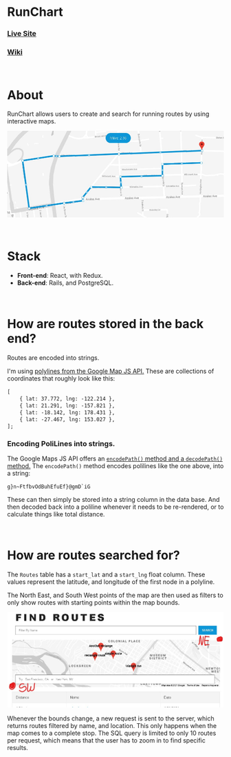 # RunChart
### [Live Site](https://run-chart.herokuapp.com/)
### [Wiki](https://github.com/JoseMiralles/runchart/wiki)

<br/>

# About
RunChart allows users to create and search for running routes by using interactive maps.

![Route Editor](https://github.com/JoseMiralles/RunChart/blob/main/GitHub/editor-snip.jpg)

<br />

# Stack
- **Front-end**: React, with Redux.
- **Back-end**: Rails, and PostgreSQL.

<br/>

# How are routes stored in the back end?

Routes are encoded into strings.

I'm using [polylines from the Google Map JS API.](https://developers.google.com/maps/documentation/javascript/examples/polyline-simple) These are collections of coordinates that roughly look like this:

```
[
    { lat: 37.772, lng: -122.214 },
    { lat: 21.291, lng: -157.821 },
    { lat: -18.142, lng: 178.431 },
    { lat: -27.467, lng: 153.027 },
];
```

### Encoding PoliLines into strings.
The Google Maps JS API offers an [`encodePath()` method and a `decodePath()` method.](https://developers.google.com/maps/documentation/utilities/polylineutility) The `encodePath()` method encodes polilines like the one above, into a string:

```
g}n~FtfbvOdBuhEfuEf}@gmD`iG
```

These can then simply be stored into a string column in the data base. And then decoded back into a poliline whenever it needs to be re-rendered, or to calculate things like total distance.

<br/>

# How are routes searched for?

The `Routes` table has a `start_lat` and a `start_lng` float column. These values represent the latitude, and longitude of the first node in a polyline.

The North East, and South West points of the map are then used as filters to only show routes with starting points within the map bounds.

![Route Finder](https://github.com/JoseMiralles/RunChart/blob/main/GitHub/find-routes-snip.jpg)

Whenever the bounds change, a new request is sent to the server, which returns routes filtered by name, and location. This only happens when the map comes to a complete stop. The SQL query is limited to only 10 routes per request, which means that the user has to zoom in to find specific results.